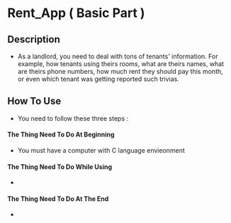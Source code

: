# Rent_App ( Basic Part )

## Description
- As a landlord, you need to deal with tons of tenants' information. For example, how tenants using theirs rooms, what are theirs names, what are theirs phone numbers, how much rent they should pay this month, or even which tenant was getting reported such trivias. 
## How To Use
- You need to follow these three steps : 
#### The Thing Need To Do At Beginning
- You must have a computer with C language envieonment
#### The Thing Need To Do While Using
-
#### The Thing Need To Do At The End
-
